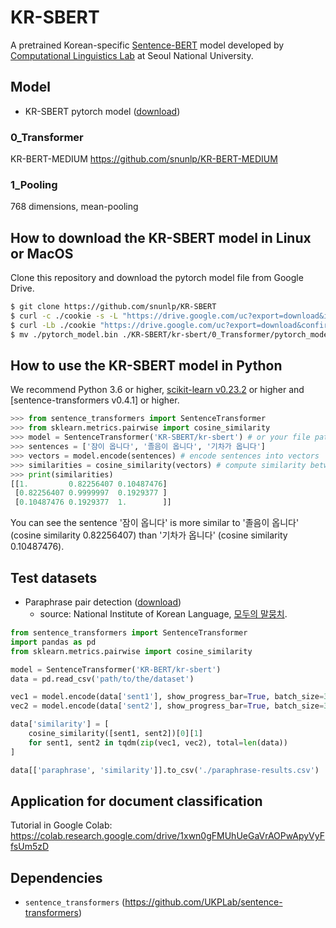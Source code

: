 # KR-SBERT

A pretrained Korean-specific [Sentence-BERT](https://github.com/UKPLab/sentence-transformers) model developed by [Computational Linguistics Lab](http://knlp.snu.ac.kr/) at Seoul National University.

## Model

+ KR-SBERT pytorch model ([download](https://drive.google.com/file/d/1QUyp6p0bHzjz1-WSGvdcNxfAAbXxdD7R/view?usp=sharing))

### 0_Transformer

KR-BERT-MEDIUM https://github.com/snunlp/KR-BERT-MEDIUM

### 1_Pooling

768 dimensions, mean-pooling

## How to download the KR-SBERT model in Linux or MacOS

Clone this repository and download the pytorch model file from Google Drive.

```bash
$ git clone https://github.com/snunlp/KR-SBERT
$ curl -c ./cookie -s -L "https://drive.google.com/uc?export=download&id=1QUyp6p0bHzjz1-WSGvdcNxfAAbXxdD7R" > /dev/null
$ curl -Lb ./cookie "https://drive.google.com/uc?export=download&confirm=`awk '/download/ {print $NF}' ./cookie`&id=1QUyp6p0bHzjz1-WSGvdcNxfAAbXxdD7R" -o ./pytorch_model.bin
$ mv ./pytorch_model.bin ./KR-SBERT/kr-sbert/0_Transformer/pytorch_model.bin
```

## How to use the KR-SBERT model in Python

We recommend Python 3.6 or higher, [scikit-learn v0.23.2](https://scikit-learn.org/stable/install.html) or higher and [sentence-transformers v0.4.1] or higher.

```python
>>> from sentence_transformers import SentenceTransformer
>>> from sklearn.metrics.pairwise import cosine_similarity
>>> model = SentenceTransformer('KR-SBERT/kr-sbert') # or your file path
>>> sentences = ['잠이 옵니다', '졸음이 옵니다', '기차가 옵니다']
>>> vectors = model.encode(sentences) # encode sentences into vectors
>>> similarities = cosine_similarity(vectors) # compute similarity between sentence vectors
>>> print(similarities)
[[1.         0.82256407 0.10487476]
 [0.82256407 0.9999997  0.1929377 ]
 [0.10487476 0.1929377  1.        ]]

```

You can see the sentence '잠이 옵니다' is more similar to '졸음이 옵니다' (cosine similarity 0.82256407) than '기차가 옵니다' (cosine similarity 0.10487476).

## Test datasets

+ Paraphrase pair detection ([download](https://drive.google.com/file/d/1trEt1QcRG2XLxMqf0ZwIVIZGDweC3VdM/view?usp=sharing))
    + source: National Institute of Korean Language, [모두의 말뭉치](https://corpus.korean.go.kr/).

```python
from sentence_transformers import SentenceTransformer
import pandas as pd
from sklearn.metrics.pairwise import cosine_similarity

model = SentenceTransformer('KR-BERT/kr-sbert')
data = pd.read_csv('path/to/the/dataset')

vec1 = model.encode(data['sent1'], show_progress_bar=True, batch_size=32)
vec2 = model.encode(data['sent2'], show_progress_bar=True, batch_size=32)

data['similarity'] = [
    cosine_similarity([sent1, sent2])[0][1]
    for sent1, sent2 in tqdm(zip(vec1, vec2), total=len(data))
]

data[['paraphrase', 'similarity']].to_csv('./paraphrase-results.csv')

```

## Application for document classification

Tutorial in Google Colab: https://colab.research.google.com/drive/1xwn0gFMUhUeGaVrAOPwApyVyFfsUm5zD

## Dependencies

+ `sentence_transformers` (https://github.com/UKPLab/sentence-transformers)
